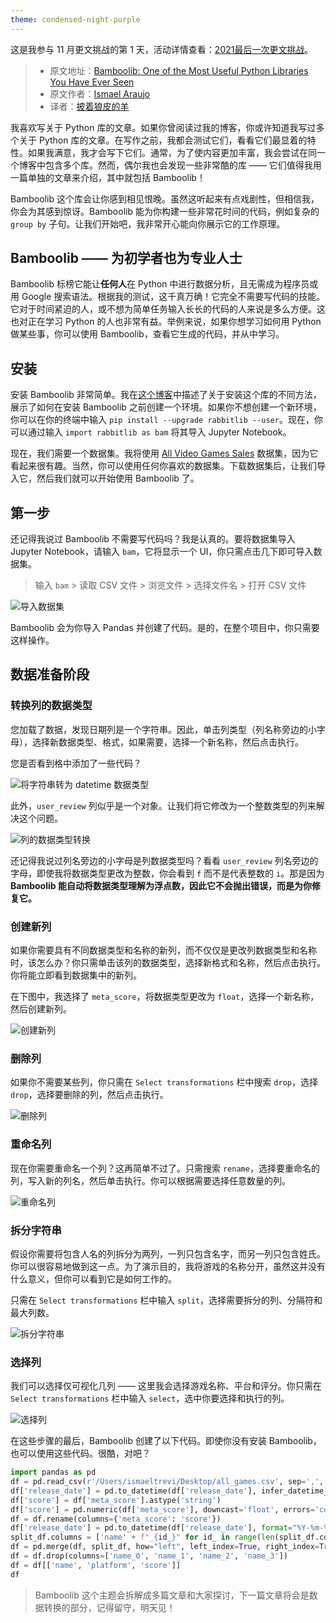 ```yaml
---
theme: condensed-night-purple
---
```

这是我参与 11 月更文挑战的第 1 天，活动详情查看：[2021最后一次更文挑战](https://juejin.cn/post/7023643374569816095/ "https://juejin.cn/post/7023643374569816095/")。

> - 原文地址：[Bamboolib: One of the Most Useful Python Libraries You Have Ever Seen](https://towardsdatascience.com/bamboolib-one-of-the-most-useful-python-libraries-you-have-ever-seen-6ce331685bb7)
> - 原文作者：[Ismael Araujo](https://ismaelaraujo.medium.com)
> - 译者：[披着狼皮的羊](https://juejin.cn/user/167543676602120)

我喜欢写关于 Python 库的文章。如果你曾阅读过我的博客，你或许知道我写过多个关于 Python 库的文章。在写作之前，我都会测试它们，看看它们最显着的特性。如果我满意，我才会写下它们。通常，为了使内容更加丰富，我会尝试在同一个博客中包含多个库。然而，偶尔我也会发现一些非常酷的库 —— 它们值得我用一篇单独的文章来介绍，其中就包括 Bamboolib！

Bamboolib 这个库会让你感到相见恨晚。虽然这听起来有点戏剧性，但相信我，你会为其感到惊讶。Bamboolib 能为你构建一些非常花时间的代码，例如复杂的 `group by` 子句。让我们开始吧，我非常开心能向你展示它的工作原理。

## Bamboolib —— 为初学者也为专业人士
Bamboolib 标榜它能让**任何人**在 Python 中进行数据分析，且无需成为程序员或用 Google 搜索语法。根据我的测试，这千真万确！它完全不需要写代码的技能。它对于时间紧迫的人，或不想为简单任务输入长长的代码的人来说是多么方便。这也对正在学习 Python 的人也非常有益。举例来说，如果你想学习如何用 Python 做某些事，你可以使用 Bamboolib，查看它生成的代码，并从中学习。

## 安装
安装 Bamboolib 非常简单。我在[这个博客](https://towardsdatascience.com/4-amazing-python-libraries-that-you-should-try-right-now-872df6f1c93)中描述了关于安装这个库的不同方法，展示了如何在安装 Bamboolib 之前创建一个环境。如果你不想创建一个新环境，你可以在你的终端中输入 `pip install --upgrade rabbitlib --user`。现在，你可以通过输入 `import rabbitlib as bam` 将其导入 Jupyter Notebook。

现在，我们需要一个数据集。我将使用 [All Video Games Sales](https://www.kaggle.com/deepcontractor/top-video-games-19952021-metacritic) 数据集，因为它看起来很有趣。当然，你可以使用任何你喜欢的数据集。下载数据集后，让我们导入它，然后我们就可以开始使用 Bamboolib 了。

## 第一步
还记得我说过 Bamboolib 不需要写代码吗？我是认真的。要将数据集导入 Jupyter Notebook，请输入 `bam`，它将显示一个 UI，你只需点击几下即可导入数据集。

> 输入 `bam` > 读取 CSV 文件 > 浏览文件 > 选择文件名 > 打开 CSV 文件

![导入数据集](https://miro.medium.com/max/700/1*EmnlYu5nsO9mqELC5Cy6dw.gif)

Bamboolib 会为你导入 Pandas 并创建了代码。是的，在整个项目中，你只需要这样操作。

## 数据准备阶段
### 转换列的数据类型
您加载了数据，发现日期列是一个字符串。因此，单击列类型（列名称旁边的小字母），选择新数据类型、格式，如果需要，选择一个新名称，然后点击执行。

您是否看到格中添加了一些代码？

![将字符串转为 datetime 数据类型](https://miro.medium.com/max/700/1*by7Mhd_qz3rkQnjVB8YV6g.gif)

此外，`user_review` 列似乎是一个对象。让我们将它修改为一个整数类型的列来解决这个问题。

![列的数据类型转换](https://miro.medium.com/max/700/1*rgkuoU0eh533kpJdfUF3Tw.gif)

还记得我说过列名旁边的小字母是列数据类型吗？看看 `user_review` 列名旁边的字母，即使我将数据类型更改为整数，你会看到 `f` 而不是代表整数的 `i`。那是因为 **Bamboolib 能自动将数据类型理解为浮点数，因此它不会抛出错误，而是为你修复它。**

### 创建新列
如果你需要具有不同数据类型和名称的新列，而不仅仅是更改列数据类型和名称时，该怎么办？你只需单击该列的数据类型，选择新格式和名称，然后点击执行。你将能立即看到数据集中的新列。

在下图中，我选择了 `meta_score`，将数据类型更改为 `float`，选择一个新名称，然后创建新列。

![创建新列](https://miro.medium.com/max/700/1*nGLEUxHoGf1bTvw6BUxlRQ.gif)

### 删除列
如果你不需要某些列，你只需在  `Select transformations` 栏中搜索 `drop`，选择 `drop`，选择要删除的列，然后点击执行。

![删除列](https://miro.medium.com/max/700/1*sVZsNz8tiTaqfN5B_Xpxsg.gif)

### 重命名列
现在你需要重命名一个列？这再简单不过了。只需搜索 `rename`，选择要重命名的列，写入新的列名，然后单击执行。你可以根据需要选择任意数量的列。

![重命名列](https://miro.medium.com/max/700/1*VcWpv6uS5FrlqdCYzH6ifw.gif)

### 拆分字符串
假设你需要将包含人名的列拆分为两列，一列只包含名字，而另一列只包含姓氏。你可以很容易地做到这一点。为了演示目的，我将游戏的名称分开，虽然这并没有什么意义，但你可以看到它是如何工作的。

只需在 `Select transformations` 栏中输入 `split`，选择需要拆分的列、分隔符和最大列数。

![拆分字符串](https://miro.medium.com/max/700/1*rA-GfqC9QZRxEgg4MLBYTw.gif)

### 选择列
我们可以选择仅可视化几列 —— 这里我会选择游戏名称、平台和评分。你只需在 `Select transformations` 栏中输入 `select`，选中你要选择和执行的列。

![选择列](https://miro.medium.com/max/700/1*0ZwI7lV1X1qWb01F85T8aA.gif)

在这些步骤的最后，Bamboolib 创建了以下代码。即使你没有安装 Bamboolib，也可以使用这些代码。很酷，对吧？

```python
import pandas as pd
df = pd.read_csv(r'/Users/ismaeltrevi/Desktop/all_games.csv', sep=',', decimal='.')
df['release_date'] = pd.to_datetime(df['release_date'], infer_datetime_format=True)
df['score'] = df['meta_score'].astype('string')
df['score'] = pd.numeric(df['meta_score'], downcast='float', errors='coerce') df = df.drop(columns=['score'])
df = df.rename(columns={'meta_score': 'score'})
df['release_date'] = pd.to_datetime(df['release_date'], format="%Y-%m-%d') df['release_date'] = pd.to_datetime(df['release_date'], format="%Y-%m-%d') df['release_date'] = pd.to_datetime(df['release_date'], format="%YY-%m-%dd') split_df = df['name'].str.split('\ ', n=3, expand=True)
split_df.columns = ['name' + f"_{id_}" for id_ in range(len(split_df.columns))]
df = pd.merge(df, split_df, how="left", left_index=True, right_index=True)
df = df.drop(columns=['name_0', 'name_1', 'name_2', 'name_3'])
df = df[['name', 'platform', 'score']]
df 
```

> Bamboolib 这个主题会拆解成多篇文章和大家探讨，下一篇文章将会是数据转换的部分，记得留守，明天见！

